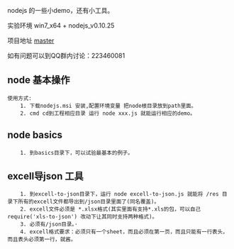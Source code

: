 nodejs 的一些小demo，还有小工具。

实验环境 win7_x64 + nodejs_v0.10.25

项目地址 [master](https://github.com/koalaylj/nodejs-demo/)  

如有问题可以到QQ群内讨论：223460081

## node 基本操作
	使用方式:
		1. 下载nodejs.msi 安装,配置环境变量 把node根目录放到path里面。
		2. cmd cd到工程相应目录 运行 node xxx.js 就能运行相应的demo。

## node basics
        1. 到basics目录下，可以试验最基本的例子。

## excell导json 工具
		1. 到excell-to-json目录下，运行 node excell-to-json.js 就能将 /res 目录下所有的excell文件都导出到/json目录里面了(同名覆盖)。
		2. excell文件必须是 *.xlsx格式(其实里面有支持*.xls的包，可以自己require('xls-to-json') 改动下让其同时支持两种格式)。
        3. 必须有/json目录。·
		4. excell格式要求：必须只有一个sheet，而且必须在第一页，而且只能有一行表头，而且表头必须第一行，就酱。
